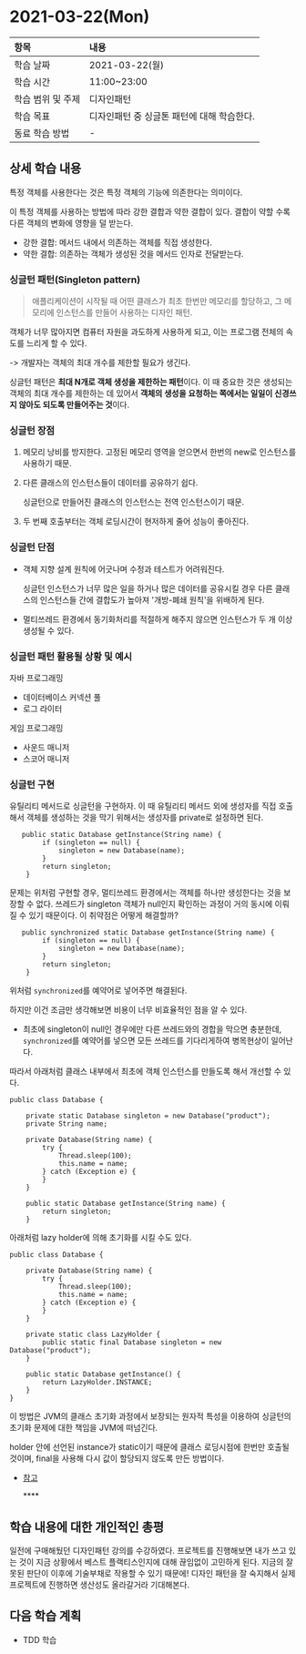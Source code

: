 # 2021-03-22\(Mon\)



| 항목 | 내용 |
| :--- | :--- |
| 학습 날짜 | 2021-03-22\(월\) |
| 학습 시간 | 11:00~23:00 |
| 학습 범위 및 주제 | 디자인패턴 |
| 학습 목표 | 디자인패턴 중 싱글톤 패턴에 대해 학습한다. |
| 동료 학습 방법 | - |

## 상세 학습 내용

특정 객체를 사용한다는 것은 특정 객체의 기능에 의존한다는 의미이다.

이 특정 객체를 사용하는 방법에 따라 강한 결합과 약한 결합이 있다. 결합이 약할 수록 다른 객체의 변화에 영향을 덜 받는다.

* 강한 결합: 메서드 내에서 의존하는 객체를 직접 생성한다.
* 약한 결합: 의존하는 객체가 생성된 것을 메서드 인자로 전달받는다.

### 싱글턴 패턴\(Singleton pattern\)

> 애플리케이션이 시작될 때 어떤 클래스가 최초 한번만 메모리를 할당하고, 그 메모리에 인스턴스를 만들어 사용하는 디자인 패턴.

객체가 너무 많아지면 컴퓨터 자원을 과도하게 사용하게 되고, 이는 프로그램 전체의 속도를 느리게 할 수 있다.

-&gt; 개발자는 객체의 최대 개수를 제한할 필요가 생긴다.

싱글턴 패턴은 **최대 N개로 객체 생성을 제한하는 패턴**이다. 이 때 중요한 것은 생성되는 객체의 최대 개수를 제한하는 데 있어서 **객체의 생성을 요청하는 쪽에서는 일일이 신경쓰지 않아도 되도록 만들어주는 것**이다.

### 싱글턴 장점

1. 메모리 낭비를 방지한다. 고정된 메모리 영역을 얻으면서 한번의 new로 인스턴스를 사용하기 때문.
2. 다른 클래스의 인스턴스들이 데이터를 공유하기 쉽다.

   싱글턴으로 만들어진 클래스의 인스턴스는 전역 인스턴스이기 때문.

3. 두 번째 호출부터는 객체 로딩시간이 현저하게 줄어 성능이 좋아진다.

### 싱글턴 단점

* 객체 지향 설계 원칙에 어긋나며 수정과 테스트가 어려워진다.

  싱글턴 인스턴스가 너무 많은 일을 하거나 많은 데이터를 공유시킬 경우 다른 클래스의 인스턴스들 간에 결합도가 높아져 '개방-폐쇄 원칙'을 위배하게 된다.

* 멀티쓰레드 환경에서 동기화처리를 적절하게 해주지 않으면 인스턴스가 두 개 이상 생성될 수 있다.

### 싱글턴 패턴 활용될 상황 및 예시

자바 프로그래밍

* 데이터베이스 커넥션 풀
* 로그 라이터

게임 프로그래밍

* 사운드 매니저
* 스코어 매니저

### 싱글턴 구현

유틸리티 메서드로 싱글턴을 구현하자. 이 때 유틸리티 메서드 외에 생성자를 직접 호출해서 객체를 생성하는 것을 막기 위해서는 생성자를 private로 설정하면 된다.

```text
   public static Database getInstance(String name) {
        if (singleton == null) {
            singleton = new Database(name);
        }
        return singleton;
    }
```

문제는 위처럼 구현할 경우, 멀티쓰레드 환경에서는 객체를 하나만 생성한다는 것을 보장할 수 없다. 쓰레드가 singleton 객체가 null인지 확인하는 과정이 거의 동시에 이뤄질 수 있기 때문이다. 이 취약점은 어떻게 해결할까?

```text
   public synchronized static Database getInstance(String name) {
        if (singleton == null) {
            singleton = new Database(name);
        }
        return singleton;
    }
```

위처럼 `synchronized`를 예약어로 넣어주면 해결된다.

하지만 이건 조금만 생각해보면 비용이 너무 비효율적인 점을 알 수 있다.

* 최초에 singleton이 null인 경우에만 다른 쓰레드와의 경합을 막으면 충분한데, `synchronized`를 예약어를 넣으면 모든 쓰레드를 기다리게하여 병목현상이 일어난다.

따라서 아래처럼 클래스 내부에서 최초에 객체 인스턴스를 만들도록 해서 개선할 수 있다.

```text
public class Database {
​
    private static Database singleton = new Database("product");
    private String name;
​
    private Database(String name) {
        try {
            Thread.sleep(100);
            this.name = name;
        } catch (Exception e) {
        }
    }
​
    public static Database getInstance(String name) {
        return singleton;
    }
```

아래처럼 lazy holder에 의해 초기화를 시킬 수도 있다.

```text
public class Database {
​
    private Database(String name) {
        try {
            Thread.sleep(100);
            this.name = name;
        } catch (Exception e) {
        }
    }
    
    private static class LazyHolder {
        public static final Database singleton = new Database("product");
    }
    
    public static Database getInstance() {
        return LazyHolder.INSTANCE;
    }
}
```

이 방법은 JVM의 클래스 초기화 과정에서 보장되는 원자적 특성을 이용하여 싱글턴의 초기화 문제에 대한 책임을 JVM에 떠넘긴다.

holder 안에 선언된 instance가 static이기 때문에 클래스 로딩시점에 한번만 호출될 것이며, final을 사용해 다시 값이 할당되지 않도록 만든 방법이다.

* [참고](https://jeong-pro.tistory.com/86)

  \*\*\*\*

## **학습 내용에 대한 개인적인 총평**

일전에 구매해뒀던 디자인패턴 강의를 수강하였다. 프로젝트를 진행해보면 내가 쓰고 있는 것이 지금 상황에서 베스트 플랙티스인지에 대해 끊임없이 고민하게 된다. 지금의 잘못된 판단이 이후에 기술부채로 작용할 수 있기 때문에! 디자인 패턴을 잘 숙지해서 실제 프로젝트에 진행하면 생산성도 올라갈거라 기대해본다.

## **다음 학습 계획**

* TDD 학습

